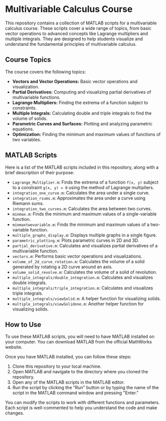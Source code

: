 # Multivariable Calculus Course

This repository contains a collection of MATLAB scripts for a multivariable calculus course. These scripts cover a wide range of topics, from basic vector operations to advanced concepts like Lagrange multipliers and multiple integrals. They are designed to help students visualize and understand the fundamental principles of multivariable calculus.

## Course Topics

The course covers the following topics:

*   **Vectors and Vector Operations:** Basic vector operations and visualization.
*   **Partial Derivatives:** Computing and visualizing partial derivatives of multivariable functions.
*   **Lagrange Multipliers:** Finding the extrema of a function subject to constraints.
*   **Multiple Integrals:** Calculating double and triple integrals to find the volume of solids.
*   **Parametric Curves and Surfaces:** Plotting and analyzing parametric equations.
*   **Optimization:** Finding the minimum and maximum values of functions of two variables.

## MATLAB Scripts

Here is a list of the MATLAB scripts included in this repository, along with a brief description of their purpose:

*   `Lagrange_Multiplier.m`: Finds the extrema of a function `f(x, y)` subject to a constraint `g(x, y) = 0` using the method of Lagrange multipliers.
*   `integration_one_curve.m`: Calculates the area under a single curve.
*   `integration_rsums.m`: Approximates the area under a curve using Riemann sums.
*   `integration_two_curves.m`: Calculates the area between two curves.
*   `minmax.m`: Finds the minimum and maximum values of a single-variable function.
*   `minmaxtwovariable.m`: Finds the minimum and maximum values of a two-variable function.
*   `multiple_graphs_display.m`: Displays multiple graphs in a single figure.
*   `parametric_plotting.m`: Plots parametric curves in 2D and 3D.
*   `partial_derivative.m`: Calculates and visualizes partial derivatives of a multivariable function.
*   `vectors.m`: Performs basic vector operations and visualizations.
*   `volume_of_2d_curve_rotation.m`: Calculates the volume of a solid generated by rotating a 2D curve around an axis.
*   `volume_solid_revolve.m`: Calculates the volume of a solid of revolution.
*   `multiple_integrals/double_integration.m`: Calculates and visualizes double integrals.
*   `multiple_integrals/triple_integration.m`: Calculates and visualizes triple integrals.
*   `multiple_integrals/viewSolid.m`: A helper function for visualizing solids.
*   `multiple_integrals/viewSolidone.m`: Another helper function for visualizing solids.

## How to Use

To use these MATLAB scripts, you will need to have MATLAB installed on your computer. You can download MATLAB from the official MathWorks website.

Once you have MATLAB installed, you can follow these steps:

1.  Clone this repository to your local machine.
2.  Open MATLAB and navigate to the directory where you cloned the repository.
3.  Open any of the MATLAB scripts in the MATLAB editor.
4.  Run the script by clicking the "Run" button or by typing the name of the script in the MATLAB command window and pressing "Enter."

You can modify the scripts to work with different functions and parameters. Each script is well-commented to help you understand the code and make changes.
